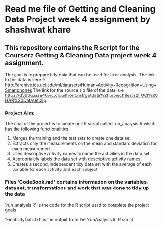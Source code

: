 # Read me file of Getting and Cleaning Data Project week 4 assignment by shashwat khare

## This repository contains the R script for the Coursera Getting & Cleaning Data project week 4 assignment.
The goal is to prepare tidy data that can be used for later analysis. 
The link to the data is here-> http://archive.ics.uci.edu/ml/datasets/Human+Activity+Recognition+Using+Smartphones
The link for the source zip file of the data is-> https://d396qusza40orc.cloudfront.net/getdata%2Fprojectfiles%2FUCI%20HAR%20Dataset.zip

### Project Aim: 
The goal of the project is to create one R script called run_analysis.R which has the following functionalities.

1. Merges the training and the test sets to create one data set.
2. Extracts only the measurements on the mean and standard deviation for each measurement.
3. Uses descriptive activity names to name the activities in the data set
4. Appropriately labels the data set with descriptive activity names.
5. Creates a second, independent tidy data set with the average of each variable for each activity and each subject.

### Files 'CodeBook.md' contains information on the variables, data set, transformations and work that was done to tidy up the data

'run_analysis.R' is the code for the R script used to complete the project goals

'FinalTidyData.txt' is the output from the 'runAnalysis.R' R script